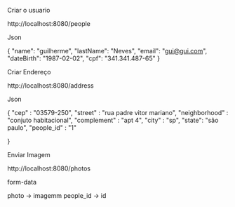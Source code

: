 

Criar o usuario

http://localhost:8080/people

Json 

{
    "name": "guilherme",
    "lastName": "Neves",
    "email": "gui@gui.com",
    "dateBirth": "1987-02-02",
    "cpf": "341.341.487-65"
}



Criar Endereço 

http://localhost:8080/address

Json

{
  	"cep" : "03579-250",
	"street" : "rua padre vitor mariano",
	"neighborhood" : "conjuto habitacional",
	"complement" : "apt 4",
	"city" : "sp",
	"state": "são paulo",
	"people_id" : "1"
	
}


Enviar Imagem 

http://localhost:8080/photos

form-data 

  photo -> imagemm 
  people_id -> id